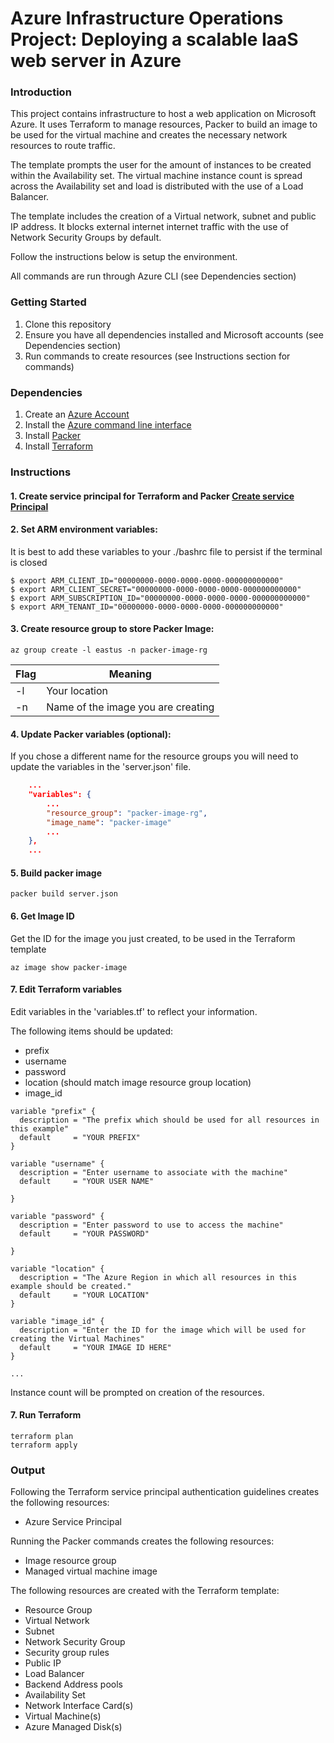 # Azure Infrastructure Operations Project: Deploying a scalable IaaS web server in Azure

### Introduction

This project contains infrastructure to host a web application on Microsoft Azure. It uses Terraform to manage resources, Packer to build an
image to be used for the virtual machine and creates the necessary network resources to route traffic.

The template prompts the user for the amount of instances to be created within the Availability set. The virtual machine instance count is spread across the Availability set and load is distributed with the use of a Load Balancer.

The template includes the creation of a Virtual network, subnet and public IP address. It blocks external internet internet traffic with the use of Network Security Groups by default.

Follow the instructions below is setup the environment.

All commands are run through Azure CLI (see Dependencies section)

### Getting Started

1. Clone this repository
2. Ensure you have all dependencies installed and Microsoft accounts (see Dependencies section)
3. Run commands to create resources (see Instructions section for commands)

### Dependencies

1. Create an [Azure Account](https://portal.azure.com)
2. Install the [Azure command line interface](https://docs.microsoft.com/en-us/cli/azure/install-azure-cli?view=azure-cli-latest)
3. Install [Packer](https://www.packer.io/downloads)
4. Install [Terraform](https://www.terraform.io/downloads.html)

### Instructions

#### 1. Create service principal for Terraform and Packer [Create service Principal](https://www.terraform.io/docs/providers/azurerm/guides/service_principal_client_secret.html)

#### 2. Set ARM environment variables:

It is best to add these variables to your ./bashrc file to persist if the terminal is closed

    $ export ARM_CLIENT_ID="00000000-0000-0000-0000-000000000000"
    $ export ARM_CLIENT_SECRET="00000000-0000-0000-0000-000000000000"
    $ export ARM_SUBSCRIPTION_ID="00000000-0000-0000-0000-000000000000"
    $ export ARM_TENANT_ID="00000000-0000-0000-0000-000000000000"

#### 3. Create resource group to store Packer Image:

    az group create -l eastus -n packer-image-rg

| Flag | Meaning                            |
| ---- | ---------------------------------- |
| -l   | Your location                      |
| -n   | Name of the image you are creating |

#### 4. Update Packer variables (optional):

If you chose a different name for the resource groups you will need to update the variables in the 'server.json' file.

```json
    ...
    "variables": {
        ...
        "resource_group": "packer-image-rg",
        "image_name": "packer-image"
        ...
    },
    ...
```

#### 5. Build packer image

    packer build server.json

#### 6. Get Image ID

Get the ID for the image you just created, to be used in the Terraform template

    az image show packer-image

#### 7. Edit Terraform variables

Edit variables in the 'variables.tf' to reflect your information.

The following items should be updated:

- prefix
- username
- password
- location (should match image resource group location)
- image_id

```hcl
variable "prefix" {
  description = "The prefix which should be used for all resources in this example"
  default     = "YOUR PREFIX"
}

variable "username" {
  description = "Enter username to associate with the machine"
  default     = "YOUR USER NAME"

}

variable "password" {
  description = "Enter password to use to access the machine"
  default     = "YOUR PASSWORD"

}

variable "location" {
  description = "The Azure Region in which all resources in this example should be created."
  default     = "YOUR LOCATION"
}

variable "image_id" {
  description = "Enter the ID for the image which will be used for creating the Virtual Machines"
  default     = "YOUR IMAGE ID HERE"
}

...

```

Instance count will be prompted on creation of the resources.

#### 7. Run Terraform

    terraform plan
    terraform apply

### Output

Following the Terraform service principal authentication guidelines creates the following resources:

- Azure Service Principal

Running the Packer commands creates the following resources:

- Image resource group
- Managed virtual machine image

The following resources are created with the Terraform template:

- Resource Group
- Virtual Network
- Subnet
- Network Security Group
- Security group rules
- Public IP
- Load Balancer
- Backend Address pools
- Availability Set
- Network Interface Card(s)
- Virtual Machine(s)
- Azure Managed Disk(s)
